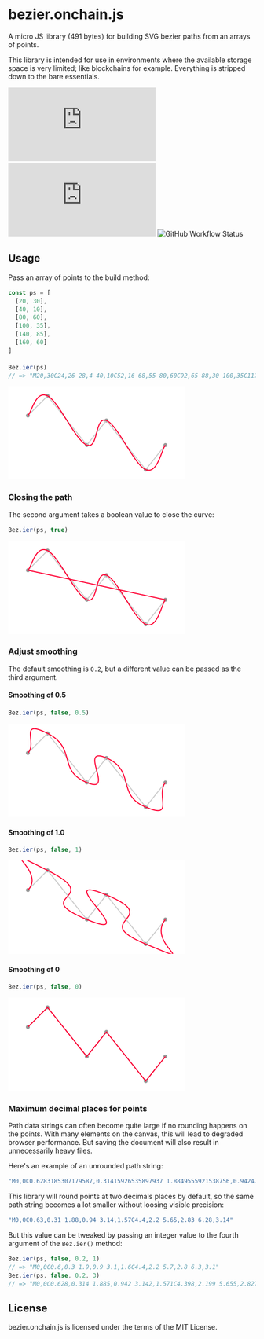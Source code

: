 # bezier.onchain.js

A micro JS library (491 bytes) for building SVG bezier paths from an arrays of
points.

This library is intended for use in environments where the available storage
space is very limited; like blockchains for example. Everything is stripped down
to the bare essentials.

![GitHub](https://img.shields.io/github/license/onchainjs/bezier.onchain.js)
![GitHub tag (latest SemVer)](https://img.shields.io/github/v/tag/onchainjs/bezier.onchain.js)
![GitHub Workflow Status](https://img.shields.io/github/workflow/status/onchainjs/bezier.onchain.js/bezier.onchain.js%20CI)

## Usage
Pass an array of points to the build method:

```js
const ps = [
  [20, 30],
  [40, 10],
  [80, 60],
  [100, 35],
  [140, 85],
  [160, 60]
]

Bez.ier(ps)
// => "M20,30C24,26 28,4 40,10C52,16 68,55 80,60C92,65 88,30 100,35C112,..."
```

![SVG path with default settings](/examples/default.svg)

### Closing the path
The second argument takes a boolean value to close the curve:

```js
Bez.ier(ps, true)
```

![Closed SVG path](/examples/default-closed.svg)

### Adjust smoothing
The default smoothing is `0.2`, but a different value can be passed as the third
argument.

#### Smoothing of 0.5
```js
Bez.ier(ps, false, 0.5)
```
![Smoothing of 0.5](/examples/smoothing-05.svg)

#### Smoothing of 1.0
```js
Bez.ier(ps, false, 1)
```
![Smoothing of 1.0](/examples/smoothing-10.svg)

#### Smoothing of 0
```js
Bez.ier(ps, false, 0)
```
![Smoothing of 0](/examples/smoothing-00.svg)

### Maximum decimal places for points
Path data strings can often become quite large if no rounding happens on the
points. With many elements on the canvas, this will lead to degraded browser
performance. But saving the document will also result in unnecessarily heavy
files.

Here's an example of an unrounded path string:

```js
"M0,0C0.6283185307179587,0.31415926535897937 1.8849555921538756,0.9424777960769378 3.1415926535897936,1.5707963267948968C4.39822971502571,2.199114857512855 5.654866776461628,2.827433388230814 6.283185307179587,3.141592653589793"
```

This library will round points at two decimals places by default, so the same
path string becomes a lot smaller without loosing visible precision:

```js
"M0,0C0.63,0.31 1.88,0.94 3.14,1.57C4.4,2.2 5.65,2.83 6.28,3.14"
```

But this value can be tweaked by passing an integer value to the fourth argument
of the `Bez.ier()` method:

```js
Bez.ier(ps, false, 0.2, 1)
// => "M0,0C0.6,0.3 1.9,0.9 3.1,1.6C4.4,2.2 5.7,2.8 6.3,3.1"
Bez.ier(ps, false, 0.2, 3)
// => "M0,0C0.628,0.314 1.885,0.942 3.142,1.571C4.398,2.199 5.655,2.827 6.283,3.142"
```

## License
bezier.onchain.js is licensed under the terms of the MIT License.




